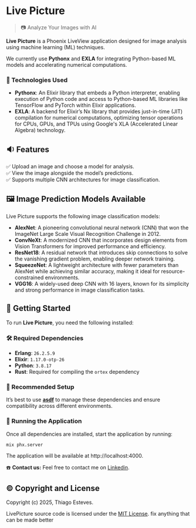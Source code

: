 # Live Picture

> 📷 Analyze Your Images with AI

**Live Picture** is a Phoenix LiveView application designed for image analysis using machine learning (ML) techniques.

We currently use **Pythonx** and **EXLA** for integrating Python-based ML models and accelerating numerical computations.

### 🔧 Technologies Used

- **Pythonx**: An Elixir library that embeds a Python interpreter, enabling execution of Python code and access to Python-based ML libraries like TensorFlow and PyTorch within Elixir applications.
- **EXLA**: A backend for Elixir’s Nx library that provides just-in-time (JIT) compilation for numerical computations, optimizing tensor operations for CPUs, GPUs, and TPUs using Google's XLA (Accelerated Linear Algebra) technology.

## 🔉 Features

✅ Upload an image and choose a model for analysis.  
✅ View the image alongside the model’s predictions.  
✅ Supports multiple CNN architectures for image classification.

## 🖼️ Image Prediction Models Available

Live Picture supports the following image classification models:

- **AlexNet**: A pioneering convolutional neural network (CNN) that won the ImageNet Large Scale Visual Recognition Challenge in 2012.
- **ConvNeXt**: A modernized CNN that incorporates design elements from Vision Transformers for improved performance and efficiency.
- **ResNet18**: A residual network that introduces skip connections to solve the vanishing gradient problem, enabling deeper network training.
- **SqueezeNet**: A lightweight architecture with fewer parameters than AlexNet while achieving similar accuracy, making it ideal for resource-constrained environments.
- **VGG16**: A widely-used deep CNN with 16 layers, known for its simplicity and strong performance in image classification tasks.

## 📁 Getting Started

To run **Live Picture**, you need the following installed:

### 🛠 Required Dependencies

- **Erlang**: `26.2.5.9`
- **Elixir**: `1.17.0-otp-26`
- **Python**: `3.8.17`
- **Rust**: Required for compiling the `ortex` dependency

### 📌 Recommended Setup

It’s best to use [**asdf**](https://github.com/asdf-vm/asdf) to manage these dependencies and ensure compatibility across different environments.

### 🚀 Running the Application

Once all dependencies are installed, start the application by running:

```sh
mix phx.server
```

The application will be available at http://localhost:4000.

☎️ **Contact us:**
Feel free to contact me on [Linkedin](https://www.linkedin.com/in/thiago-cesar-calori-esteves-972368115/).

## ©️ Copyright and License

Copyright (c) 2025, Thiago Esteves.

LivePicture source code is licensed under the [MIT License](LICENSE.md). fix anything that can be made better
